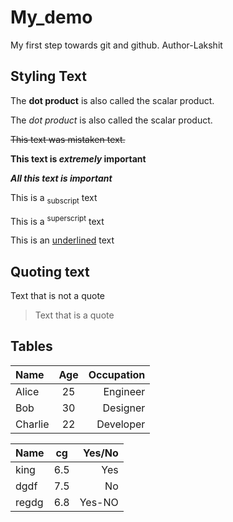 # My_demo
My first step towards git and github.
Author-Lakshit 

## Styling Text
 
The **dot product** is also called the scalar product.

The _dot product_ is also called the scalar product.

~~This text was mistaken text.~~

**This text is _extremely_ important**

***All this text is important***

This is a <sub>subscript</sub> text

This is a <sup>superscript</sup> text

This is an <ins>underlined</ins> text

## Quoting text

Text that is not a quote

> Text that is a quote

## Tables

| Name     | Age | Occupation  |
| :---     |:---:|      ---:   |
| Alice    | 25  | Engineer    |
| Bob      | 30  | Designer    |
| Charlie  | 22  | Developer   |


|Name      |cg      |Yes/No     |
|   :---   |:--:   |  -:     |
| king     | 6.5    | Yes       |
| dgdf     | 7.5    |  No       |
| regdg    | 6.8    | Yes-NO    |
